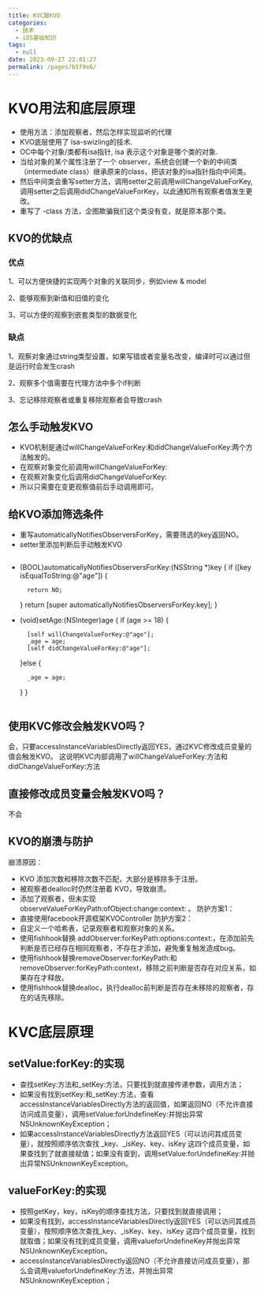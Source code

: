 ```yaml
---
title: KVC跟KVO
categories: 
  - 技术
  - iOS基础知识
tags: 
  - null
date: 2023-09-27 22:01:27
permalink: /pages/b5f9e6/
---
```


# KVO用法和底层原理

- 使用方法：添加观察者，然后怎样实现监听的代理
- KVO底层使用了 isa-swizling的技术.
- OC中每个对象/类都有isa指针, isa 表示这个对象是哪个类的对象.
- 当给对象的某个属性注册了一个 observer，系统会创建一个新的中间类（intermediate class）继承原来的class，把该对象的isa指针指向中间类。
- 然后中间类会重写setter方法，调用setter之前调用willChangeValueForKey, 调用setter之后调用didChangeValueForKey，以此通知所有观察者值发生更改。
- 重写了 -class 方法，企图欺骗我们这个类没有变，就是原本那个类。

## KVO的优缺点

### 优点

1、可以方便快捷的实现两个对象的关联同步，例如view & model

2、能够观察到新值和旧值的变化

3、可以方便的观察到嵌套类型的数据变化

### 缺点

1、观察对象通过string类型设置，如果写错或者变量名改变，编译时可以通过但是运行时会发生crash

2、观察多个值需要在代理方法中多个if判断

3、忘记移除观察者或重复移除观察者会导致crash

## 怎么手动触发KVO

- KVO机制是通过willChangeValueForKey:和didChangeValueForKey:两个方法触发的。
- 在观察对象变化前调用willChangeValueForKey:
- 在观察对象变化后调用didChangeValueForKey:
- 所以只需要在变更观察值前后手动调用即可。

## 给KVO添加筛选条件

- 重写automaticallyNotifiesObserversForKey，需要筛选的key返回NO。
- setter里添加判断后手动触发KVO
  ``` js
+ (BOOL)automaticallyNotifiesObserversForKey:(NSString *)key {
    if ([key isEqualToString:@"age"]) {
  
        return NO;
  
    }
    return [super automaticallyNotifiesObserversForKey:key];
  }
  ​
- (void)setAge:(NSInteger)age {
    if (age >= 18) {
  
        [self willChangeValueForKey:@"age"];
        _age = age;
        [self didChangeValueForKey:@"age"];
  
    }else {
  
        _age = age;
  
    }
  }
  
  ```
  
  ```

## 使用KVC修改会触发KVO吗？

会，只要accessInstanceVariablesDirectly返回YES，通过KVC修改成员变量的值会触发KVO。
这说明KVC内部调用了willChangeValueForKey:方法和didChangeValueForKey:方法

## 直接修改成员变量会触发KVO吗？

不会

## KVO的崩溃与防护

崩溃原因：

- KVO 添加次数和移除次数不匹配，大部分是移除多于注册。
- 被观察者dealloc时仍然注册着 KVO，导致崩溃。
- 添加了观察者，但未实现 observeValueForKeyPath:ofObject:change:context: 。 防护方案1：
- 直接使用facebook开源框架KVOController 防护方案2：
- 自定义一个哈希表，记录观察者和观察对象的关系。
- 使用fishhook替换 addObserver:forKeyPath:options:context:，在添加前先判断是否已经存在相同观察者，不存在才添加，避免重复触发造成bug。
- 使用fishhook替换removeObserver:forKeyPath:和removeObserver:forKeyPath:context，移除之前判断是否存在对应关系，如果存在才释放。
- 使用fishhook替换dealloc，执行dealloc前判断是否存在未移除的观察者，存在的话先移除。

# KVC底层原理

## setValue:forKey:的实现

- 查找setKey:方法和_setKey:方法，只要找到就直接传递参数，调用方法；
- 如果没有找到setKey:和_setKey:方法，查看accessInstanceVariablesDirectly方法的返回值，如果返回NO（不允许直接访问成员变量），调用setValue:forUndefineKey:并抛出异常NSUnknownKeyException；
- 如果accessInstanceVariablesDirectly方法返回YES（可以访问其成员变量），就按照顺序依次查找 _key、_isKey、key、isKey 这四个成员变量，如果查找到了就直接赋值；如果没有查到，调用setValue:forUndefineKey:并抛出异常NSUnknownKeyException。

## valueForKey:的实现

- 按照getKey，key，isKey的顺序查找方法，只要找到就直接调用；
- 如果没有找到，accessInstanceVariablesDirectly返回YES（可以访问其成员变量），按照顺序依次查找_key、_isKey、key、isKey 这四个成员变量，找到就取值；如果没有找到成员变量，调用valueforUndefineKey并抛出异常NSUnknownKeyException。
- accessInstanceVariablesDirectly返回NO（不允许直接访问成员变量），那么会调用valueforUndefineKey:方法，并抛出异常NSUnknownKeyException；